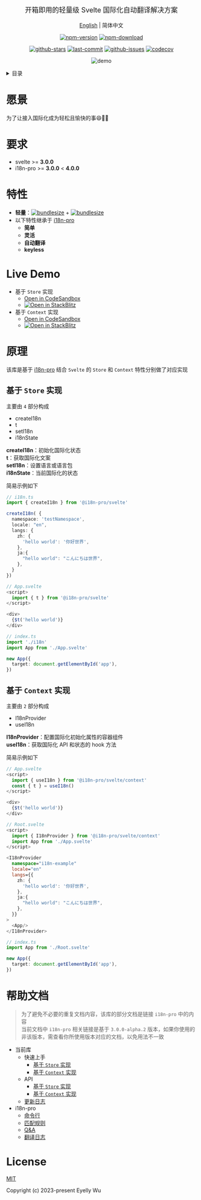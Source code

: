 <div align="center">
  <p style="font-size: 18px;">开箱即用的轻量级 Svelte 国际化自动翻译解决方案</p>

[English](https://github.com/i18n-pro/svelte/tree/v2.0.0-alpha.0#readme) | 简体中文



[![npm-version](https://img.shields.io/npm/v/@i18n-pro/svelte.svg?style=flat-square "npm-version")](https://www.npmjs.com/package/@i18n-pro/svelte "npm")
[![npm-download](https://img.shields.io/npm/dm/@i18n-pro/svelte "npm-download")](https://www.npmjs.com/package/@i18n-pro/svelte "npm")

[![github-stars](https://img.shields.io/github/stars/i18n-pro/svelte?style=social "github-stars")](https://github.com/i18n-pro/svelte/stargazers "github-stars")
[![last-commit](https://img.shields.io/github/last-commit/i18n-pro/svelte/main "last-commit")](https://github.com/i18n-pro/svelte/commits/main "last-commit")
[![github-issues](https://img.shields.io/github/issues-raw/i18n-pro/svelte "github-issues")](https://github.com/i18n-pro/svelte/issues "github-issues")
[![codecov](https://codecov.io/gh/i18n-pro/svelte/branch/main/graph/badge.svg?token=0F80N8BAZ0 "codecov")](https://codecov.io/gh/i18n-pro/svelte "codecov")

![demo](https://s3.bmp.ovh/imgs/2024/04/29/bb8d20297d6edf26.gif)

</div>
<details >
  <summary>目录</summary>

  [愿景](#愿景)<br/>
  [要求](#要求)<br/>
  [特性](#特性)<br/>
  [Live Demo](#live-demo)<br/>
  [原理](#原理)<br/>
  &emsp;&emsp;[基于 `Store` 实现](#基于-store-实现)<br/>
  &emsp;&emsp;[基于 `Context` 实现](#基于-context-实现)<br/>
  [License](#license)<br/>

</details>


# 愿景
为了让接入国际化成为轻松且愉快的事😄💪🏻
# 要求

* svelte >= **3.0.0**
* i18n-pro >= **3.0.0** < **4.0.0**


# 特性

* **轻量**：[![bundlesize](https://img.shields.io/bundlephobia/minzip/i18n-pro?color=brightgreen&style=plastic "i18n-pro-bundlesize")](https://bundlephobia.com/package/i18n-pro "i18n-pro-bundlesize") + [![bundlesize](https://img.shields.io/bundlephobia/minzip/@i18n-pro/svelte?color=brightgreen&style=plastic "bundlesize")](https://bundlephobia.com/package/@i18n-pro/svelte "bundlesize")
* 以下特性继承于 [i18n-pro](https://github.com/i18n-pro/core "i18n-pro") 
   * **简单**
   * **灵活**
   * **自动翻译**
   * **keyless**


# Live Demo

* 基于 `Store` 实现
   * [Open in CodeSandbox](https://codesandbox.io/p/github/i18n-pro/svelte-demo/main?file=README_zh-CN.md)
   * [![Open in StackBlitz](https://developer.stackblitz.com/img/open_in_stackblitz_small.svg "Open in StackBlitz")](https://stackblitz.com/github/i18n-pro/svelte-demo?file=README_zh-CN.md)
* 基于 `Context` 实现
   * [Open in CodeSandbox](https://codesandbox.io/p/github/i18n-pro/svelte-demo/context?file=README_zh-CN.md)
   * [![Open in StackBlitz](https://developer.stackblitz.com/img/open_in_stackblitz_small.svg "Open in StackBlitz")](https://stackblitz.com/github/i18n-pro/svelte-demo/tree/context?file=README_zh-CN.md)


# 原理
该库是基于 [i18n-pro](https://github.com/i18n-pro/core "i18n-pro") 结合 `Svelte` 的 `Store` 和 `Context` 特性分别做了对应实现
## 基于 `Store` 实现
主要由 `4` 部分构成
* createI18n
* t
* setI18n
* i18nState



**createI18n**：初始化国际化状态<br />**t**：获取国际化文案<br />**setI18n**：设置语言或语言包<br />**i18nState**：当前国际化的状态



简易示例如下
```typescript
// i18n.ts
import { createI18n } from '@i18n-pro/svelte'

createI18n( {
  namespace: 'testNamespace',
  locale: "en",
  langs: {
    zh: {
      'hello world': '你好世界',
    },
    ja:{
      "hello world": "こんにちは世界",
    },
  }
})

// App.svelte
<script>
  import { t } from '@i18n-pro/svelte'
</script>

<div>
  {$t('hello world')}
</div>

// index.ts
import './i18n'
import App from './App.svelte'

new App({
  target: document.getElementById('app'),
})
```

## 基于 `Context` 实现
主要由 `2` 部分构成
* I18nProvider
* useI18n



**I18nProvider**：配置国际化初始化属性的容器组件<br />**useI18n**：获取国际化 API 和状态的 hook 方法



简易示例如下
```typescript svelte
// App.svelte
<script>
  import { useI18n } from '@i18n-pro/svelte/context'
  const { t } = useI18n()
</script>

<div>
  {$t('hello world')}
</div>

// Root.svelte
<script>
  import { I18nProvider } from '@i18n-pro/svelte/context'
  import App from './App.svelte'
</script>

<I18nProvider
  namespace="i18n-example"
  locale="en"
  langs={{
    zh: {
      'hello world': '你好世界',
    },
    ja:{
      "hello world": "こんにちは世界",
    },
  }}
>
  <App/>
</I18nProvider>

// index.ts
import App from './Root.svelte'

new App({
  target: document.getElementById('app'),
})
```

# 帮助文档

>为了避免不必要的重复文档内容，该库的部分文档是链接 `i18n-pro` 中的内容<br />当前文档中 `i18n-pro` 相关链接是基于 `3.0.0-alpha.2` 版本，如果你使用的非该版本，需查看你所使用版本对应的文档，以免用法不一致
* 当前库
   * 快速上手
      * [基于 `Store` 实现](https://github.com/i18n-pro/svelte/blob/v2.0.0-alpha.0/docs/dist/USAGE_STORE_zh-CN.md)
      * [基于 `Context` 实现](https://github.com/i18n-pro/svelte/blob/v2.0.0-alpha.0/docs/dist/USAGE_CONTEXT_zh-CN.md)
   * API
      * [基于 `Store` 实现](https://github.com/i18n-pro/svelte/blob/v2.0.0-alpha.0/docs/dist/API_STORE_zh-CN.md)
      * [基于 `Context` 实现](https://github.com/i18n-pro/svelte/blob/v2.0.0-alpha.0/docs/dist/API_CONTEXT_zh-CN.md)
   * [更新日志](https://github.com/i18n-pro/svelte/blob/v2.0.0-alpha.0/docs/dist/CHANGELOG_zh-CN.md)
* i18n-pro
   * [命令行](https://github.com/i18n-pro/core/blob/v3.0.0-alpha.2/docs/dist/COMMAND_LINE_zh-CN.md)
   * [匹配规则](https://github.com/i18n-pro/core/blob/v3.0.0-alpha.2/docs/dist/MATCH_RULE_zh-CN.md)
   * [Q&A](https://github.com/i18n-pro/core/blob/v3.0.0-alpha.2/docs/dist/Q&A_zh-CN.md)
   * [翻译日志](https://github.com/i18n-pro/core/blob/v3.0.0-alpha.2/docs/dist/OUTPUT_LOG_zh-CN.md)


# License
[MIT](./LICENSE)

Copyright (c) 2023-present Eyelly Wu